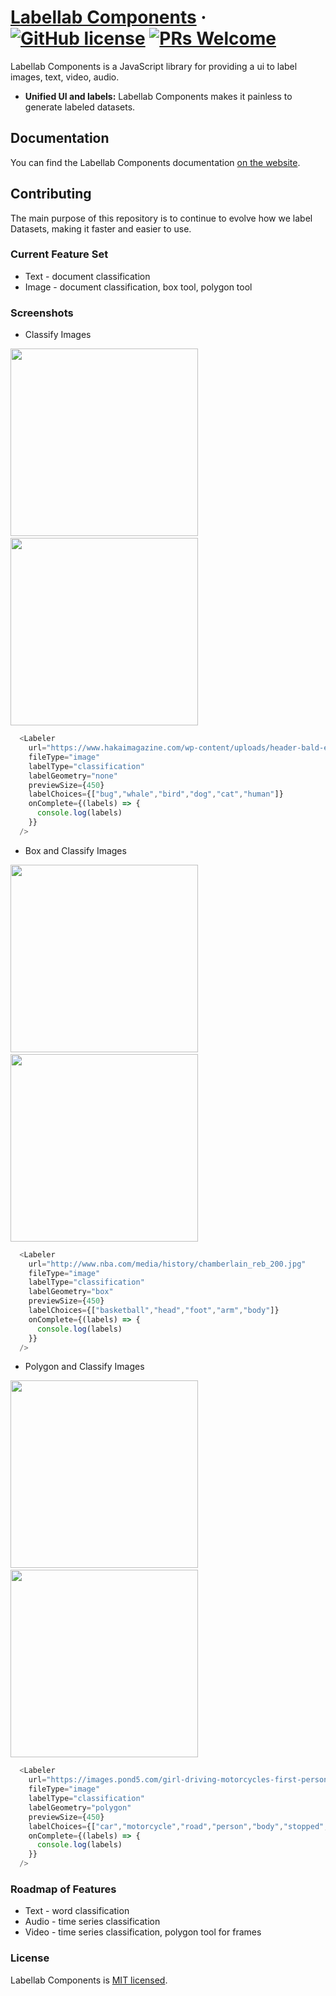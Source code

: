 # [Labellab Components](https://labellab.io/) &middot; [![GitHub license](https://img.shields.io/badge/license-MIT-blue.svg)](https://github.com/kev71187/labellab-components/blob/master/LICENSE) [![PRs Welcome](https://img.shields.io/badge/PRs-welcome-brightgreen.svg)](https://github.com/kev71187/labellab-components/pulls)

Labellab Components is a JavaScript library for providing a ui to label images, text, video, audio.

* **Unified UI and labels:** Labellab Components makes it painless to generate labeled datasets.

## Documentation

You can find the Labellab Components documentation [on the website](https://components.labellab.io).

## Contributing

The main purpose of this repository is to continue to evolve how we label Datasets, making it faster and easier to use.

### Current Feature Set
* Text - document classification
* Image - document classification, box tool, polygon tool

### Screenshots
* Classify Images
<p/>
<img height="300px" src="https://github.com/kev71187/labellab-components/raw/master/assets/classify-labeler.png"/>&emsp;<img height="300px" src="https://github.com/kev71187/labellab-components/raw/master/assets/classify-preview.png"/>

```javascript
  <Labeler
    url="https://www.hakaimagazine.com/wp-content/uploads/header-bald-eagle-nests.jpg"
    fileType="image"
    labelType="classification"
    labelGeometry="none"
    previewSize={450}
    labelChoices={["bug","whale","bird","dog","cat","human"]}
    onComplete={(labels) => {
      console.log(labels)
    }}
  />
```

* Box and Classify Images
<p/>
<img height="300px" src="https://github.com/kev71187/labellab-components/raw/master/assets/box-labeler.png"/>&emsp;<img height="300px" src="https://github.com/kev71187/labellab-components/raw/master/assets/box-preview.png"/>

```javascript
  <Labeler
    url="http://www.nba.com/media/history/chamberlain_reb_200.jpg"
    fileType="image"
    labelType="classification"
    labelGeometry="box"
    previewSize={450}
    labelChoices={["basketball","head","foot","arm","body"]}
    onComplete={(labels) => {
      console.log(labels)
    }}
  />
```

* Polygon and Classify Images
<p/>
<img height="300px" src="https://github.com/kev71187/labellab-components/raw/master/assets/polygon-labeler.png"/>&emsp;<img height="300px" src="https://github.com/kev71187/labellab-components/raw/master/assets/polygon-preview.png"/>

```javascript
  <Labeler
    url="https://images.pond5.com/girl-driving-motorcycles-first-person-footage-084718933_prevstill.jpeg"
    fileType="image"
    labelType="classification"
    labelGeometry="polygon"
    previewSize={450}
    labelChoices={["car","motorcycle","road","person","body","stopped","outbound","inbound"]}
    onComplete={(labels) => {
      console.log(labels)
    }}
  />
```

### Roadmap of Features
* Text - word classification
* Audio - time series classification
* Video - time series classification, polygon tool for frames

### License

Labellab Components is [MIT licensed](./LICENSE).

